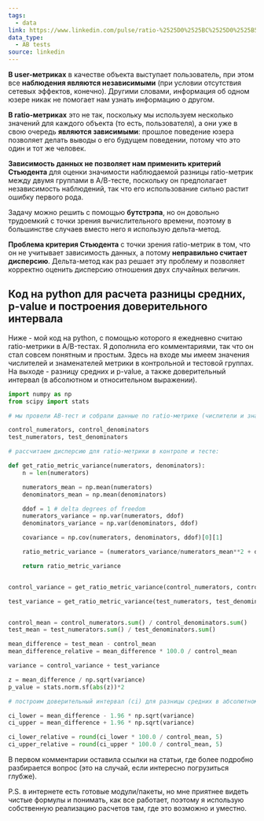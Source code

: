 ```yaml
---
tags:
  - data
link: https://www.linkedin.com/pulse/ratio-%2525D0%2525BC%2525D0%2525B5%2525D1%252582%2525D1%252580%2525D0%2525B8%2525D0%2525BA%2525D0%2525B8-%2525D0%2525B2-ab-%2525D1%252582%2525D0%2525B5%2525D1%252581%2525D1%252582%2525D0%2525B0%2525D1%252585-polina-egubova-6tedc/?trackingId=1Uh0Aag4Ri6vGRDhas9cMw%3D%3D
data_type:
  - AB tests
source: linkedin
---
```

**В user-метриках** в качестве объекта выступает пользователь, при этом все **наблюдения являются независимыми** (при условии отсутствия сетевых эффектов, конечно). Другими словами, информация об одном юзере никак не помогает нам узнать информацию о другом.

**В ratio-метриках** это не так, поскольку мы используем несколько значений для каждого объекта (то есть, пользователя), а они уже в свою очередь **являются зависимыми**: прошлое поведение юзера позволяет делать выводы о его будущем поведении, потому что это один и тот же человек.

**Зависимость данных не позволяет нам применить критерий Стьюдента** для оценки значимости наблюдаемой разницы ratio-метрик между двумя группами в А/В-тесте, поскольку он предполагает независимость наблюдений, так что его использование сильно растит ошибку первого рода.

Задачу можно решить с помощью **бутстрэпа**, но он довольно трудоемкий с точки зрения вычислительного времени, поэтому в большинстве случаев вместо него я использую дельта-метод.

**Проблема критерия Стьюдента** с точки зрения ratio-метрик в том, что он не учитывает зависимость данных, а потому **неправильно считает дисперсию**. Дельта-метод как раз решает эту проблему и позволяет корректно оценить дисперсию отношения двух случайных величин.

## Код на python для расчета разницы средних, p-value и построения доверительного интервала

Ниже - мой код на python, с помощью которого я ежедневно считаю ratio-метрики в A/B-тестах. Я дополнила его комментариями, так что он стал совсем понятным и простым. Здесь на входе мы имеем значения числителей и знаменателей метрики в контрольной и тестовой группах. На выходе - разницу средних и p-value, а также доверительный интервал (в абсолютном и относительном выражении).

```python
import numpy as np
from scipy import stats

# мы провели АВ-тест и собрали данные по ratio-метрике (числители и знаменатели) в контрольной и тестовой группах:

control_numerators, control_denominators
test_numerators, test_denominators

# рассчитаем дисперсию для ratio-метрики в контроле и тесте:

def get_ratio_metric_variance(numerators, denominators):
    n = len(numerators)

    numerators_mean = np.mean(numerators)
    denominators_mean = np.mean(denominators)

    ddof = 1 # delta degrees of freedom
    numerators_variance = np.var(numerators, ddof) 
    denominators_variance = np.var(denominators, ddof)

    covariance = np.cov(numerators, denominators, ddof)[0][1]

    ratio_metric_variance = (numerators_variance/numerators_mean**2 + denominators_variance/denominators_mean**2 - 2*covariance/(numerators_mean**2))*(numerators_mean**2)/(denominators_mean*denominators_mean*n)

    return ratio_metric_variance


control_variance = get_ratio_metric_variance(control_numerators, control_denominators)

test_variance = get_ratio_metric_variance(test_numerators, test_denominators)


control_mean = control_numerators.sum() / control_denominators.sum()
test_mean = test_numerators.sum() / test_denominators.sum()

mean_difference = test_mean - control_mean
mean_difference_relative = mean_difference * 100.0 / control_mean

variance = control_variance + test_variance

z = mean_difference / np.sqrt(variance)
p_value = stats.norm.sf(abs(z))*2

# построим доверительный интервал (ci) для разницы средних в абсолютном и относительном выражении

ci_lower = mean_difference - 1.96 * np.sqrt(variance) 
ci_upper = mean_difference + 1.96 * np.sqrt(variance)

ci_lower_relative = round(ci_lower * 100.0 / control_mean, 5)
ci_upper_relative = round(ci_upper * 100.0 / control_mean, 5)
```

В первом комментарии оставила ссылки на статьи, где более подробно разбирается вопрос (это на случай, если интересно погрузиться глубже).

P.S. в интернете есть готовые модули/пакеты, но мне приятнее видеть чистые формулы и понимать, как все работает, поэтому я использую собственную реализацию расчетов там, где это возможно и уместно.